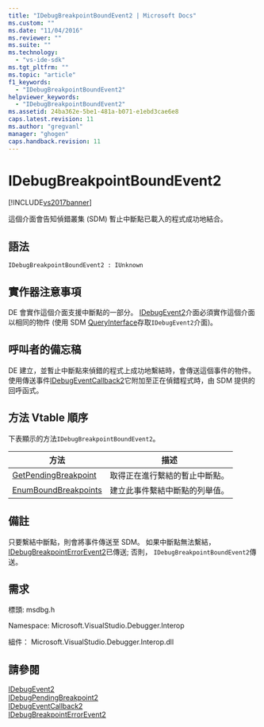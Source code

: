 ```yaml
---
title: "IDebugBreakpointBoundEvent2 | Microsoft Docs"
ms.custom: ""
ms.date: "11/04/2016"
ms.reviewer: ""
ms.suite: ""
ms.technology: 
  - "vs-ide-sdk"
ms.tgt_pltfrm: ""
ms.topic: "article"
f1_keywords: 
  - "IDebugBreakpointBoundEvent2"
helpviewer_keywords: 
  - "IDebugBreakpointBoundEvent2"
ms.assetid: 24ba362e-5be1-481a-b071-e1ebd3cae6e8
caps.latest.revision: 11
ms.author: "gregvanl"
manager: "ghogen"
caps.handback.revision: 11
---
```

# IDebugBreakpointBoundEvent2
[!INCLUDE[vs2017banner](../../../code-quality/includes/vs2017banner.md)]

這個介面會告知偵錯叢集 \(SDM\) 暫止中斷點已載入的程式成功地結合。  
  
## 語法  
  
```  
IDebugBreakpointBoundEvent2 : IUnknown  
```  
  
## 實作器注意事項  
 DE 會實作這個介面支援中斷點的一部分。  [IDebugEvent2](../../../extensibility/debugger/reference/idebugevent2.md)介面必須實作這個介面以相同的物件 \(使用 SDM [QueryInterface](/visual-cpp/atl/queryinterface)存取`IDebugEvent2`介面\)。  
  
## 呼叫者的備忘稿  
 DE 建立，並暫止中斷點來偵錯的程式上成功地繫結時，會傳送這個事件的物件。  使用傳送事件[IDebugEventCallback2](../../../extensibility/debugger/reference/idebugeventcallback2.md)它附加至正在偵錯程式時，由 SDM 提供的回呼函式。  
  
## 方法 Vtable 順序  
 下表顯示的方法`IDebugBreakpointBoundEvent2`。  
  
|方法|描述|  
|--------|--------|  
|[GetPendingBreakpoint](../../../extensibility/debugger/reference/idebugbreakpointboundevent2-getpendingbreakpoint.md)|取得正在進行繫結的暫止中斷點。|  
|[EnumBoundBreakpoints](../../../extensibility/debugger/reference/idebugbreakpointboundevent2-enumboundbreakpoints.md)|建立此事件繫結中斷點的列舉值。|  
  
## 備註  
 只要繫結中斷點，則會將事件傳送至 SDM。  如果中斷點無法繫結， [IDebugBreakpointErrorEvent2](../../../extensibility/debugger/reference/idebugbreakpointerrorevent2.md)已傳送; 否則， `IDebugBreakpointBoundEvent2`傳送。  
  
## 需求  
 標頭: msdbg.h  
  
 Namespace: Microsoft.VisualStudio.Debugger.Interop  
  
 組件： Microsoft.VisualStudio.Debugger.Interop.dll  
  
## 請參閱  
 [IDebugEvent2](../../../extensibility/debugger/reference/idebugevent2.md)   
 [IDebugPendingBreakpoint2](../../../extensibility/debugger/reference/idebugpendingbreakpoint2.md)   
 [IDebugEventCallback2](../../../extensibility/debugger/reference/idebugeventcallback2.md)   
 [IDebugBreakpointErrorEvent2](../../../extensibility/debugger/reference/idebugbreakpointerrorevent2.md)
